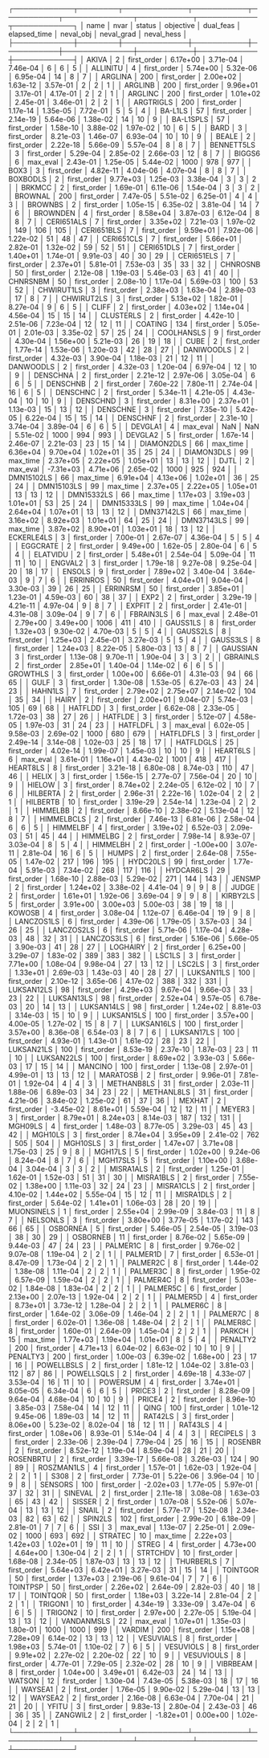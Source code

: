 ┌────────────┬────────┬─────────────┬───────────┬───────────┬──────────────┬───────────┬────────────┬────────────┐
│       name │   nvar │      status │ objective │ dual_feas │ elapsed_time │ neval_obj │ neval_grad │ neval_hess │
├────────────┼────────┼─────────────┼───────────┼───────────┼──────────────┼───────────┼────────────┼────────────┤
│      AKIVA │      2 │ first_order │  6.17e+00 │  3.71e-04 │     7.46e-04 │         6 │          6 │          5 │
│   ALLINITU │      4 │ first_order │  5.74e+00 │  5.32e-06 │     6.95e-04 │        14 │          8 │          7 │
│    ARGLINA │    200 │ first_order │  2.00e+02 │  1.63e-12 │     3.57e-01 │         2 │          2 │          1 │
│    ARGLINB │    200 │ first_order │  9.96e+01 │  3.17e-01 │     4.17e-01 │         2 │          2 │          1 │
│    ARGLINC │    200 │ first_order │  1.01e+02 │  2.45e-01 │     3.46e-01 │         2 │          2 │          1 │
│  ARGTRIGLS │    200 │ first_order │  1.17e-14 │  1.35e-05 │     7.72e-01 │         5 │          5 │          4 │
│    BA-L1LS │     57 │ first_order │  2.14e-19 │  5.64e-06 │     1.38e-02 │        14 │         10 │          9 │
│  BA-L1SPLS │     57 │ first_order │  1.58e-10 │  3.88e-02 │     1.97e-02 │        10 │          6 │          5 │
│       BARD │      3 │ first_order │  8.21e-03 │  1.46e-07 │     6.93e-04 │        10 │         10 │          9 │
│      BEALE │      2 │ first_order │  2.22e-18 │  5.66e-09 │     5.57e-04 │         8 │          8 │          7 │
│ BENNETT5LS │      3 │ first_order │  5.29e-04 │  2.85e-02 │     2.66e-03 │        12 │          8 │          7 │
│     BIGGS6 │      6 │    max_eval │  2.43e-01 │  1.25e-05 │     5.44e-02 │      1000 │        978 │        977 │
│       BOX3 │      3 │ first_order │  4.82e-11 │  4.04e-06 │     4.07e-04 │         8 │          8 │          7 │
│   BOXBODLS │      2 │ first_order │  9.77e+03 │  1.25e-03 │     3.38e-04 │         3 │          3 │          2 │
│     BRKMCC │      2 │ first_order │  1.69e-01 │  6.11e-06 │     1.54e-04 │         3 │          3 │          2 │
│    BROWNAL │    200 │ first_order │  7.47e-05 │  5.51e-02 │     6.25e-01 │         4 │          4 │          3 │
│    BROWNBS │      2 │ first_order │  1.05e-15 │  6.35e-02 │     3.81e-04 │        14 │          7 │          6 │
│   BROWNDEN │      4 │ first_order │  8.58e+04 │  3.87e-03 │     6.12e-04 │         8 │          8 │          7 │
│ CERI651ALS │      7 │ first_order │  3.35e+02 │  7.21e-03 │     1.97e-02 │       149 │        106 │        105 │
│ CERI651BLS │      7 │ first_order │  9.59e+01 │  7.92e-06 │     1.22e-02 │        51 │         48 │         47 │
│ CERI651CLS │      7 │ first_order │  5.66e+01 │  2.82e-01 │     1.32e-02 │        59 │         52 │         51 │
│ CERI651DLS │      7 │ first_order │  1.40e+01 │  1.74e-01 │     9.91e-03 │        40 │         30 │         29 │
│ CERI651ELS │      7 │ first_order │  2.37e+01 │  5.81e-01 │     7.53e-03 │        35 │         33 │         32 │
│   CHNROSNB │     50 │ first_order │  2.12e-08 │  1.19e-03 │     5.46e-03 │        63 │         41 │         40 │
│   CHNRSNBM │     50 │ first_order │  2.08e-10 │  1.17e-04 │     5.69e-03 │       100 │         53 │         52 │
│ CHWIRUT1LS │      3 │ first_order │  2.38e+03 │  1.63e-04 │     2.89e-03 │        17 │          8 │          7 │
│ CHWIRUT2LS │      3 │ first_order │  5.13e+02 │  1.82e-01 │     8.27e-04 │         9 │          6 │          5 │
│      CLIFF │      2 │ first_order │  4.03e+02 │  1.14e+04 │     4.56e-04 │        15 │         15 │         14 │
│  CLUSTERLS │      2 │ first_order │  4.42e-10 │  2.51e-06 │     7.23e-04 │        12 │         12 │         11 │
│    COATING │    134 │ first_order │  5.05e-01 │  2.01e-03 │     3.35e-02 │        57 │         25 │         24 │
│ COOLHANSLS │      9 │ first_order │  4.30e-04 │  1.56e+00 │     5.21e-03 │        26 │         19 │         18 │
│       CUBE │      2 │ first_order │  1.77e-14 │  1.53e-06 │     1.20e-03 │        42 │         28 │         27 │
│ DANIWOODLS │      2 │ first_order │  4.32e-03 │  3.90e-04 │     1.18e-03 │        21 │         12 │         11 │
│  DANWOODLS │      2 │ first_order │  4.32e-03 │  1.20e-04 │     6.97e-04 │        12 │         10 │          9 │
│   DENSCHNA │      2 │ first_order │  2.21e-12 │  2.97e-06 │     3.05e-04 │         6 │          6 │          5 │
│   DENSCHNB │      2 │ first_order │  7.60e-22 │  7.80e-11 │     2.74e-04 │        16 │          6 │          5 │
│   DENSCHNC │      2 │ first_order │  5.34e-11 │  4.21e-05 │     4.43e-04 │        10 │         10 │          9 │
│   DENSCHND │      3 │ first_order │  8.31e+00 │  2.37e+01 │     1.13e-03 │        15 │         13 │         12 │
│   DENSCHNE │      3 │ first_order │  7.35e-10 │  5.42e-05 │     6.22e-04 │        15 │         15 │         14 │
│   DENSCHNF │      2 │ first_order │  2.31e-10 │  3.74e-04 │     3.89e-04 │         6 │          6 │          5 │
│    DEVGLA1 │      4 │    max_eval │       NaN │       NaN │     5.51e-02 │      1000 │        994 │        993 │
│    DEVGLA2 │      5 │ first_order │  1.67e-14 │  2.46e-07 │     2.21e-03 │        23 │         15 │         14 │
│ DIAMON2DLS │     66 │    max_time │  6.36e+04 │  9.70e+04 │     1.02e+01 │        35 │         25 │         24 │
│ DIAMON3DLS │     99 │    max_time │  2.37e+05 │  2.22e+05 │     1.05e+01 │        13 │         13 │         12 │
│       DJTL │      2 │    max_eval │ -7.31e+03 │  4.71e+06 │     2.65e-02 │      1000 │        925 │        924 │
│ DMN15102LS │     66 │    max_time │  6.91e+04 │  4.13e+06 │     1.02e+01 │        36 │         25 │         24 │
│ DMN15103LS │     99 │    max_time │  2.37e+05 │  2.22e+05 │     1.05e+01 │        13 │         13 │         12 │
│ DMN15332LS │     66 │    max_time │  1.17e+03 │  3.19e+03 │     1.01e+01 │        53 │         25 │         24 │
│ DMN15333LS │     99 │    max_time │  1.04e+04 │  2.64e+04 │     1.07e+01 │        13 │         13 │         12 │
│ DMN37142LS │     66 │    max_time │  3.16e+02 │  8.92e+03 │     1.01e+01 │        64 │         25 │         24 │
│ DMN37143LS │     99 │    max_time │  3.87e+02 │  8.90e+01 │     1.03e+01 │        18 │         13 │         12 │
│ ECKERLE4LS │      3 │ first_order │  7.00e-01 │  2.67e-07 │     4.36e-04 │         5 │          5 │          4 │
│   EGGCRATE │      2 │ first_order │  9.49e+00 │  1.62e-05 │     2.80e-04 │         6 │          5 │          4 │
│   ELATVIDU │      2 │ first_order │  5.48e+01 │  2.54e-04 │     5.09e-04 │        11 │         11 │         10 │
│    ENGVAL2 │      3 │ first_order │  1.79e-18 │  9.27e-08 │     9.25e-04 │        20 │         18 │         17 │
│     ENSOLS │      9 │ first_order │  7.89e+02 │  3.40e-04 │     3.64e-03 │         9 │          7 │          6 │
│   ERRINROS │     50 │ first_order │  4.04e+01 │  9.04e-04 │     3.30e-03 │        39 │         26 │         25 │
│   ERRINRSM │     50 │ first_order │  3.85e+01 │  1.23e-01 │     4.59e-03 │        60 │         38 │         37 │
│       EXP2 │      2 │ first_order │  3.29e-19 │  4.21e-11 │     4.97e-04 │         9 │          8 │          7 │
│     EXPFIT │      2 │ first_order │  2.41e-01 │  4.31e-08 │     3.09e-04 │         9 │          7 │          6 │
│  FBRAIN3LS │      6 │    max_eval │  2.48e-01 │  2.79e+00 │     3.49e+00 │      1006 │        411 │        410 │
│   GAUSS1LS │      8 │ first_order │  1.32e+03 │  9.30e-02 │     4.70e-03 │         5 │          5 │          4 │
│   GAUSS2LS │      8 │ first_order │  1.25e+03 │  2.45e-01 │     3.27e-03 │         5 │          5 │          4 │
│   GAUSS3LS │      8 │ first_order │  1.24e+03 │  8.22e-05 │     5.80e-03 │        13 │          8 │          7 │
│   GAUSSIAN │      3 │ first_order │  1.13e-08 │  9.70e-11 │     1.90e-04 │         3 │          3 │          2 │
│   GBRAINLS │      2 │ first_order │  2.85e+01 │  1.40e-04 │     1.14e-02 │         6 │          6 │          5 │
│   GROWTHLS │      3 │ first_order │  1.00e+00 │  6.66e-01 │     4.31e-03 │        94 │         66 │         65 │
│       GULF │      3 │ first_order │  1.30e-08 │  1.53e-05 │     6.27e-03 │        43 │         24 │         23 │
│    HAHN1LS │      7 │ first_order │  2.79e+02 │  2.75e+07 │     2.14e-02 │       104 │         35 │         34 │
│      HAIRY │      2 │ first_order │  2.00e+01 │  9.04e-07 │     5.74e-03 │       105 │         69 │         68 │
│    HATFLDD │      3 │ first_order │  6.62e-08 │  2.33e-05 │     1.72e-03 │        38 │         27 │         26 │
│    HATFLDE │      3 │ first_order │  5.12e-07 │  4.58e-05 │     1.97e-03 │        31 │         24 │         23 │
│   HATFLDFL │      3 │    max_eval │  6.02e-05 │  9.58e-03 │     2.69e-02 │      1000 │        680 │        679 │
│  HATFLDFLS │      3 │ first_order │  2.49e-14 │  3.14e-08 │     1.02e-03 │        25 │         18 │         17 │
│  HATFLDGLS │     25 │ first_order │  4.02e-14 │  1.99e-07 │     1.45e-03 │        10 │         10 │          9 │
│   HEART6LS │      6 │    max_eval │  3.61e-01 │  1.16e+01 │     4.43e-02 │      1001 │        418 │        417 │
│   HEART8LS │      8 │ first_order │  3.21e-18 │  6.80e-08 │     8.74e-03 │       110 │         47 │         46 │
│      HELIX │      3 │ first_order │  1.56e-15 │  2.77e-07 │     7.56e-04 │        20 │         10 │          9 │
│     HIELOW │      3 │ first_order │  8.74e+02 │  2.24e-05 │     6.12e-02 │        10 │          7 │          6 │
│   HILBERTA │      2 │ first_order │  2.96e-31 │  2.22e-16 │     1.02e-04 │         2 │          2 │          1 │
│   HILBERTB │     10 │ first_order │  3.19e-29 │  2.54e-14 │     1.23e-04 │         2 │          2 │          1 │
│   HIMMELBB │      2 │ first_order │  8.66e-10 │  2.38e-02 │     5.13e-04 │        12 │          8 │          7 │
│ HIMMELBCLS │      2 │ first_order │  7.46e-13 │  6.81e-06 │     2.58e-04 │         6 │          6 │          5 │
│   HIMMELBF │      4 │ first_order │  3.19e+02 │  6.52e-03 │     2.09e-03 │        51 │         45 │         44 │
│   HIMMELBG │      2 │ first_order │  7.98e-14 │  8.93e-07 │     3.03e-04 │         8 │          5 │          4 │
│   HIMMELBH │      2 │ first_order │ -1.00e+00 │  3.07e-11 │     2.81e-04 │        16 │          6 │          5 │
│      HUMPS │      2 │ first_order │  2.64e-08 │  7.55e-05 │     1.47e-02 │       217 │        196 │        195 │
│   HYDC20LS │     99 │ first_order │  1.77e-04 │  5.91e-03 │     7.34e-02 │       268 │        117 │        116 │
│  HYDCAR6LS │     29 │ first_order │  1.68e-10 │  2.88e-03 │     5.29e-02 │       271 │        144 │        143 │
│     JENSMP │      2 │ first_order │  1.24e+02 │  3.38e-02 │     4.41e-04 │         9 │          9 │          8 │
│      JUDGE │      2 │ first_order │  1.61e+01 │  1.92e-06 │     3.69e-04 │         9 │          9 │          8 │
│   KIRBY2LS │      5 │ first_order │  3.91e+00 │  3.00e+03 │     5.00e-03 │        38 │         19 │         18 │
│     KOWOSB │      4 │ first_order │  3.08e-04 │  1.12e-07 │     6.46e-04 │        19 │          9 │          8 │
│ LANCZOS1LS │      6 │ first_order │  4.39e-06 │  1.79e-05 │     3.57e-03 │        34 │         26 │         25 │
│ LANCZOS2LS │      6 │ first_order │  5.71e-06 │  1.17e-04 │     4.28e-03 │        48 │         32 │         31 │
│ LANCZOS3LS │      6 │ first_order │  5.16e-06 │  5.66e-05 │     3.90e-03 │        41 │         28 │         27 │
│   LOGHAIRY │      2 │ first_order │  6.25e+00 │  3.29e-07 │     1.83e-02 │       389 │        383 │        382 │
│     LSC1LS │      3 │ first_order │  7.71e+00 │  1.08e-04 │     9.98e-04 │        27 │         13 │         12 │
│     LSC2LS │      3 │ first_order │  1.33e+01 │  2.69e-03 │     1.43e-03 │        40 │         28 │         27 │
│ LUKSAN11LS │    100 │ first_order │  2.10e-12 │  3.65e-06 │     4.17e-02 │       388 │        332 │        331 │
│ LUKSAN12LS │     98 │ first_order │  4.29e+03 │  9.67e-04 │     9.66e-03 │        33 │         23 │         22 │
│ LUKSAN13LS │     98 │ first_order │  2.52e+04 │  9.57e-05 │     6.78e-03 │        20 │         14 │         13 │
│ LUKSAN14LS │     98 │ first_order │  1.24e+02 │  8.81e-03 │     3.14e-03 │        15 │         10 │          9 │
│ LUKSAN15LS │    100 │ first_order │  3.57e+00 │  4.00e-05 │     1.27e-02 │        15 │          8 │          7 │
│ LUKSAN16LS │    100 │ first_order │  3.57e+00 │  8.36e-08 │     6.54e-03 │         8 │          7 │          6 │
│ LUKSAN17LS │    100 │ first_order │  4.93e-01 │  1.43e-01 │     1.61e-02 │        28 │         23 │         22 │
│ LUKSAN21LS │    100 │ first_order │  8.53e-19 │  2.37e-10 │     1.87e-03 │        23 │         11 │         10 │
│ LUKSAN22LS │    100 │ first_order │  8.69e+02 │  3.93e-03 │     5.66e-03 │        17 │         15 │         14 │
│    MANCINO │    100 │ first_order │  1.13e-08 │  2.97e-01 │     4.99e-01 │        13 │         13 │         12 │
│   MARATOSB │      2 │ first_order │  9.96e-01 │  7.81e-01 │     1.92e-04 │         4 │          4 │          3 │
│ METHANB8LS │     31 │ first_order │  2.03e-11 │  1.88e-06 │     6.89e-03 │        34 │         23 │         22 │
│ METHANL8LS │     31 │ first_order │  4.21e-06 │  3.84e-02 │     1.25e-02 │        61 │         37 │         36 │
│     MEXHAT │      2 │ first_order │ -3.45e-02 │  8.61e+01 │     5.59e-04 │        12 │         12 │         11 │
│     MEYER3 │      3 │ first_order │  8.79e+01 │  8.24e+03 │     8.14e-03 │       187 │        132 │        131 │
│    MGH09LS │      4 │ first_order │  1.48e-03 │  8.77e-05 │     3.29e-03 │        45 │         43 │         42 │
│    MGH10LS │      3 │ first_order │  8.74e+04 │  3.95e+09 │     2.41e-02 │       762 │        505 │        504 │
│   MGH10SLS │      3 │ first_order │  1.47e+07 │  3.71e+08 │     1.75e-03 │        25 │          9 │          8 │
│    MGH17LS │      5 │ first_order │  1.02e+00 │  9.24e-06 │     8.24e-04 │         8 │          7 │          6 │
│   MGH17SLS │      5 │ first_order │  1.10e+00 │  3.68e-04 │     3.04e-04 │         3 │          3 │          2 │
│  MISRA1ALS │      2 │ first_order │  1.25e-01 │  1.62e-01 │     1.52e-03 │        51 │         31 │         30 │
│  MISRA1BLS │      2 │ first_order │  7.55e-02 │  1.38e+00 │     1.11e-03 │        32 │         24 │         23 │
│  MISRA1CLS │      2 │ first_order │  4.10e-02 │  1.44e+02 │     5.55e-04 │        15 │         12 │         11 │
│  MISRA1DLS │      2 │ first_order │  5.64e-02 │  1.41e+01 │     1.06e-03 │        28 │         20 │         19 │
│ MUONSINELS │      1 │ first_order │  2.55e+04 │  2.99e-09 │     3.84e-03 │        11 │          8 │          7 │
│   NELSONLS │      3 │ first_order │  3.80e+00 │  3.77e-05 │     1.17e-02 │       143 │         66 │         65 │
│   OSBORNEA │      5 │ first_order │  5.46e-05 │  2.54e-05 │     3.19e-03 │        38 │         30 │         29 │
│   OSBORNEB │     11 │ first_order │  8.76e-02 │  5.65e-09 │     9.44e-03 │        47 │         24 │         23 │
│   PALMER1C │      8 │ first_order │  9.76e-02 │  9.07e-08 │     1.19e-04 │         2 │          2 │          1 │
│   PALMER1D │      7 │ first_order │  6.53e-01 │  8.47e-09 │     1.73e-04 │         2 │          2 │          1 │
│   PALMER2C │      8 │ first_order │  1.44e-02 │  1.38e-08 │     1.11e-04 │         2 │          2 │          1 │
│   PALMER3C │      8 │ first_order │  1.95e-02 │  6.57e-09 │     1.59e-04 │         2 │          2 │          1 │
│   PALMER4C │      8 │ first_order │  5.03e-02 │  1.84e-08 │     1.83e-04 │         2 │          2 │          1 │
│   PALMER5C │      6 │ first_order │  2.13e+00 │  2.07e-13 │     1.92e-04 │         2 │          2 │          1 │
│   PALMER5D │      4 │ first_order │  8.73e+01 │  3.73e-12 │     1.28e-04 │         2 │          2 │          1 │
│   PALMER6C │      8 │ first_order │  1.64e-02 │  3.06e-09 │     1.46e-04 │         2 │          2 │          1 │
│   PALMER7C │      8 │ first_order │  6.02e-01 │  1.36e-08 │     1.48e-04 │         2 │          2 │          1 │
│   PALMER8C │      8 │ first_order │  1.60e-01 │  2.64e-09 │     1.45e-04 │         2 │          2 │          1 │
│     PARKCH │     15 │    max_time │  1.77e+03 │  1.19e+04 │     1.01e+01 │         8 │          5 │          4 │
│   PENALTY2 │    200 │ first_order │  4.71e+13 │  6.04e-02 │     6.63e-02 │        10 │         10 │          9 │
│   PENALTY3 │    200 │ first_order │  1.00e-03 │  6.39e-02 │     1.68e+00 │        23 │         17 │         16 │
│ POWELLBSLS │      2 │ first_order │  1.81e-12 │  1.04e-02 │     3.81e-03 │       112 │         87 │         86 │
│ POWELLSQLS │      2 │ first_order │  4.69e-18 │  4.33e-07 │     3.53e-04 │        16 │         11 │         10 │
│   POWERSUM │      4 │ first_order │  3.74e+01 │  8.05e-05 │     6.34e-04 │         6 │          6 │          5 │
│     PRICE3 │      2 │ first_order │  8.28e-09 │  9.64e-04 │     4.68e-04 │        10 │         10 │          9 │
│     PRICE4 │      2 │ first_order │  8.96e-10 │  3.85e-03 │     7.58e-04 │        14 │         12 │         11 │
│       QING │    100 │ first_order │  1.01e-12 │  9.45e-06 │     1.89e-03 │        14 │         12 │         11 │
│    RAT42LS │      3 │ first_order │  8.06e+00 │  5.23e-02 │     8.02e-04 │        18 │         12 │         11 │
│    RAT43LS │      4 │ first_order │  1.08e+06 │  8.93e-01 │     5.14e-04 │         4 │          4 │          3 │
│   RECIPELS │      3 │ first_order │  2.33e-06 │  2.39e-04 │     7.79e-04 │        25 │         16 │         15 │
│    ROSENBR │      2 │ first_order │  8.52e-12 │  1.19e-04 │     8.59e-04 │        28 │         21 │         20 │
│  ROSENBRTU │      2 │ first_order │  3.39e-17 │  5.66e-08 │     3.26e-03 │       124 │         90 │         89 │
│ ROSZMAN1LS │      4 │ first_order │  1.57e-01 │  1.62e-03 │     1.92e-04 │         2 │          2 │          1 │
│       S308 │      2 │ first_order │  7.73e-01 │  5.22e-06 │     3.96e-04 │        10 │          9 │          8 │
│    SENSORS │    100 │ first_order │ -2.02e+03 │  1.77e-05 │     5.97e-01 │        37 │         32 │         31 │
│    SINEVAL │      2 │ first_order │  2.11e-18 │  3.08e-08 │     1.63e-03 │        65 │         43 │         42 │
│     SISSER │      2 │ first_order │  1.07e-08 │  5.52e-06 │     5.07e-04 │        13 │         13 │         12 │
│      SNAIL │      2 │ first_order │  5.77e-17 │  1.52e-08 │     2.34e-03 │        82 │         63 │         62 │
│    SPIN2LS │    102 │ first_order │  2.99e-20 │  6.18e-09 │     2.81e-01 │         7 │          7 │          6 │
│        SSI │      3 │    max_eval │  1.13e-07 │  2.25e-01 │     2.09e-02 │      1000 │        693 │        692 │
│    STRATEC │     10 │    max_time │  2.22e+03 │  1.42e+03 │     1.02e+01 │        19 │         11 │         10 │
│      STREG │      4 │ first_order │  4.73e+00 │  4.64e+00 │     1.30e-04 │         2 │          2 │          1 │
│   STRTCHDV │     10 │ first_order │  1.68e-08 │  2.34e-05 │     1.87e-03 │        13 │         13 │         12 │
│  THURBERLS │      7 │ first_order │  5.64e+03 │  6.42e+01 │     3.27e-03 │        31 │         15 │         14 │
│   TOINTGOR │     50 │ first_order │  1.37e+03 │  2.19e-06 │     9.61e-04 │         7 │          7 │          6 │
│   TOINTPSP │     50 │ first_order │  2.26e+02 │  2.64e-09 │     2.82e-03 │        40 │         18 │         17 │
│   TOINTQOR │     50 │ first_order │  1.18e+03 │  3.22e-14 │     2.81e-04 │         2 │          2 │          1 │
│    TRIGON1 │     10 │ first_order │  4.34e-19 │  3.33e-09 │     3.47e-04 │         6 │          6 │          5 │
│    TRIGON2 │     10 │ first_order │  2.97e+00 │  2.27e-05 │     5.19e-04 │        13 │         13 │         12 │
│ VANDANMSLS │     22 │    max_eval │  1.07e+01 │  1.35e-03 │     1.80e-01 │      1000 │       1000 │        999 │
│     VARDIM │    200 │ first_order │  1.15e+08 │  7.28e+09 │     6.14e-02 │        13 │         13 │         12 │
│  VESUVIALS │      8 │ first_order │  1.98e+03 │  5.74e-01 │     1.10e-02 │         7 │          6 │          5 │
│  VESUVIOLS │      8 │ first_order │  9.91e+02 │  2.27e-02 │     2.20e-02 │        22 │         10 │          9 │
│ VESUVIOULS │      8 │ first_order │  4.77e-01 │  7.29e-05 │     2.32e-02 │        28 │         10 │          9 │
│   VIBRBEAM │      8 │ first_order │  1.04e+00 │  3.49e+01 │     6.42e-03 │        24 │         14 │         13 │
│     WATSON │     12 │ first_order │  1.30e-04 │  7.43e-05 │     5.38e-03 │        18 │         17 │         16 │
│    WAYSEA1 │      2 │ first_order │  1.76e-05 │  9.90e-02 │     5.29e-04 │        13 │         13 │         12 │
│    WAYSEA2 │      2 │ first_order │  2.16e-08 │  6.63e-04 │     7.70e-04 │        21 │         21 │         20 │
│      YFITU │      3 │ first_order │  9.83e-13 │  2.80e-04 │     2.43e-03 │        46 │         36 │         35 │
│   ZANGWIL2 │      2 │ first_order │ -1.82e+01 │  0.00e+00 │     1.02e-04 │         2 │          2 │          1 │
└────────────┴────────┴─────────────┴───────────┴───────────┴──────────────┴───────────┴────────────┴────────────┘

